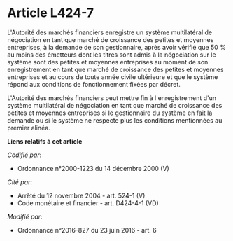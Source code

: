# Article L424-7

L'Autorité des marchés financiers enregistre un système multilatéral de négociation en tant que marché de croissance des
petites et moyennes entreprises, à la demande de son gestionnaire, après avoir vérifié que 50 % au moins des émetteurs dont
les titres sont admis à la négociation sur le système sont des petites et moyennes entreprises au moment de son
enregistrement en tant que marché de croissance des petites et moyennes entreprises et au cours de toute année civile
ultérieure et que le système répond aux conditions de fonctionnement fixées par décret. 

L'Autorité des marchés financiers peut mettre fin à l'enregistrement d'un système multilatéral de négociation en tant que
marché de croissance des petites et moyennes entreprises si le gestionnaire du système en fait la demande ou si le système ne
respecte plus les conditions mentionnées au premier alinéa.

**Liens relatifs à cet article**

_Codifié par_:

  - Ordonnance n°2000-1223 du 14 décembre 2000 (V)

_Cité par_:

  - Arrêté du 12 novembre 2004 - art. 524-1 (V)
  - Code monétaire et financier - art. D424-4-1 (VD)

_Modifié par_:

  - Ordonnance n°2016-827 du 23 juin 2016 - art. 6
